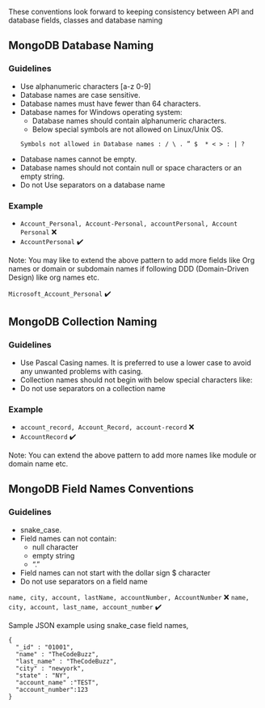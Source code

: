 These conventions look forward to keeping consistency between API and database  fields, classes and database naming

## MongoDB Database Naming

### Guidelines

- Use alphanumeric characters [a-z 0-9]
- Database names are case sensitive.
- Database names must have fewer than 64 characters.
- Database names for Windows operating system: 
  - Database names should contain alphanumeric characters.
  - Below special symbols are not allowed on Linux/Unix OS.
  ```
  Symbols not allowed in Database names : / \ . ” $  * < > : | ?
  ```
- Database names cannot be empty.
- Database names should not contain null or space characters or an empty string.
- Do not Use separators on a database name
### Example 

- `Account_Personal, Account-Personal, accountPersonal, Account Personal` :x:
- `AccountPersonal` :heavy_check_mark:

Note: You may like to extend the above pattern to add more fields like Org names or domain or subdomain names if following DDD (Domain-Driven Design) like org names etc.


`Microsoft_Account_Personal` :heavy_check_mark:


## MongoDB Collection Naming
### Guidelines
- Use Pascal Casing names. It is preferred to use a lower case to avoid any unwanted problems with casing.
- Collection names should not begin with below special characters like:
- Do not use separators on a collection name
### Example
- `account_record, Account_Record, account-record` :x:
- `AccountRecord` :heavy_check_mark:

Note: You can extend the above pattern to add more names like module or domain name etc.

## MongoDB Field Names Conventions
### Guidelines
- snake_case.
- Field names can not contain: 
  - null character
  - empty string
  - “.”
- Field names can not start with the dollar sign $ character
- Do not use separators on a field name

`name, city, account, lastName, accountNumber, AccountNumber` :x: 
`name, city, account, last_name, account_number` :heavy_check_mark:

Sample JSON example using snake_case field names,
```
{ 
  "_id" : "01001", 
  "name" : "TheCodeBuzz", 
  "last_name" : "TheCodeBuzz", 
  "city" : "newyork", 
  "state" : "NY",
  "account_name" :"TEST",
  "account_number":123
}
```